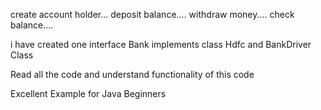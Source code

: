 create account holder...
deposit balance....
withdraw money....
check balance....

i have created one interface Bank implements class Hdfc and BankDriver Class 

Read all the code and understand functionality of this code

Excellent Example for Java Beginners
